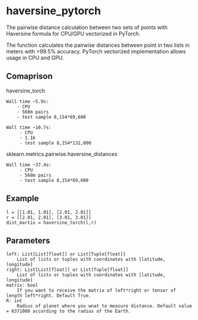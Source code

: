 # haversine_pytorch
The pairwise distance calculation between two sets of points with Haversine formula for CPU/GPU vectorized in PyTorch.

The function calculates the pairwise distances between point in two lists in meters with >99.5% accuracy. 
PyTorch vectorized implementation allows usage in CPU and GPU.

Comaprison
----------

haversine_torch
    
    Wall time ~5.9s:
        - CPU 
        - 568m pairs
        - test sample 8,154*69,600

    Wall time ~10.7s:
         - CPU
         - 1.1b
         - test sample 8,154*132,000

sklearn.metrics.pairwise.haversine_distances
    
    Wall time ~37.4s: 
         - CPU
         - 568m pairs
         - test sample 8,154*69,600


    
Example
-------
    
    l = [[1.01, 1.01], [2.01, 2.01]]
    r = [[2.01, 2.01], [3.01, 3.01]]
    dist_martix = haversine_torch(l,r)
    
Parameters
----------
    
    left: List[List[float]] or List[Tuple[float]]
        List of lists or tuples with coordinates with [latitude, longitude]
    right: List[List[float]] or List[Tuple[float]]
        List of lists or tuples with coordinates with [latitude, longitude]
    matrix: bool
        If you want to receive the matrix of left*right or tensor of length left*right. Default True.
    R: int
        Radius of planet where you wnat to measure distance. Default value = 6371000 according to the radius of the Earth.
